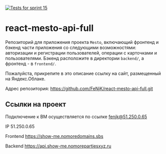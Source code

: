 [![Tests for sprint 15](https://github.com/FeNjK/react-mesto-api-full/actions/workflows/tests.yml/badge.svg)](https://github.com/FeNjK/react-mesto-api-full/actions/workflows/tests.yml)

# react-mesto-api-full
Репозиторий для приложения проекта `Mesto`, включающий фронтенд и бэкенд части приложения со следующими возможностями: авторизации и регистрации пользователей, операции с карточками и пользователями. Бэкенд расположите в директории `backend/`, а фронтенд - в `frontend/`. 
  
Пожалуйста, прикрепите в это описание ссылку на сайт, размещенный на Яндекс.Облаке.

Адрес репозитория: https://github.com/FeNjK/react-mesto-api-full.git

## Ссылки на проект

Подключение к ВМ осуществляется по ссылке fenjk@51.250.0.65

IP 51.250.0.65

Frontend https://show-me.nomoredomains.sbs

Backend https://api.show-me.nomorepartiesxyz.ru
